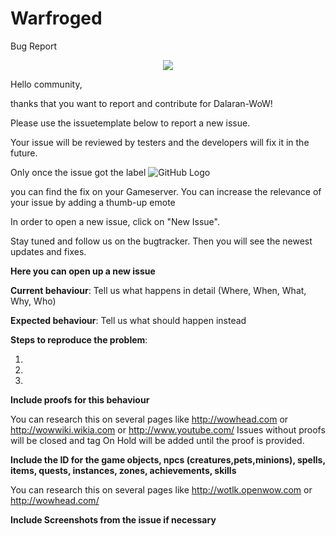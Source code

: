 # Warfroged
Bug Report

<p align="center">
  <img src="http://i.imgur.com/eVJM860.jpg">
</p>

Hello community, 

thanks that you want to report and contribute for Dalaran-WoW!

Please use the issuetemplate below to report a new issue.

Your issue will be reviewed by testers and the developers will fix it in the future.

Only once the issue got the label ![GitHub Logo](http://i.imgur.com/TQviwND.png) 

you can find the fix on your Gameserver.
You can increase the relevance of your issue by adding a thumb-up emote 

In order to open a new issue, click on "New Issue".


Stay tuned and follow us on the bugtracker. Then you will see the newest updates and fixes.




**Here you can open up a new issue** 

**Current behaviour**: Tell us what happens in detail (Where, When, What, Why, Who)

**Expected behaviour**: Tell us what should happen instead

**Steps to reproduce the problem**:

1. 
2. 
3. 

**Include proofs for this behaviour**

You can research this on several pages like http://wowhead.com or http://wowwiki.wikia.com or http://www.youtube.com/
Issues without proofs will be closed and tag On Hold will be added until the proof is provided.

**Include the ID for the game objects, npcs (creatures,pets,minions), spells, items, quests, instances, zones, achievements, skills**

You can research this on several pages like http://wotlk.openwow.com or http://wowhead.com/

**Include Screenshots from the issue if necessary**
